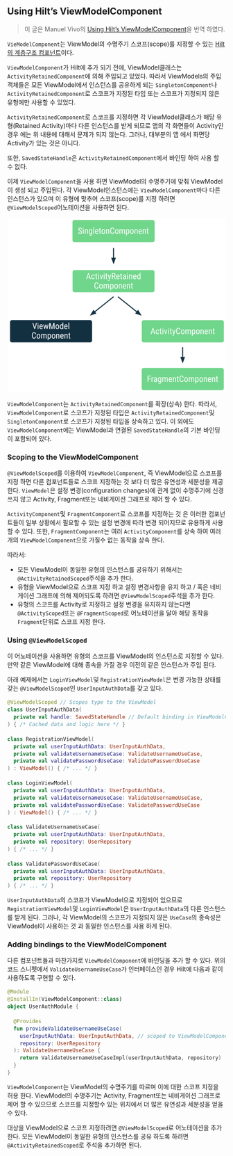 ## Using Hilt’s ViewModelComponent

> 이 글은 Manuel Vivo의 [Using Hilt’s ViewModelComponent](https://medium.com/androiddevelopers/using-hilts-viewmodelcomponent-53b46515c4f4)을 번역 하였다. 

`VieModelComponent`는 ViewModel의 수명주기 스코프(scope)를 지정할 수 있는 [Hilt의 계층구조 컴포넌트](https://developer.android.com/training/dependency-injection/hilt-android#component-hierarchy)이다.

`ViewModelComponent`가 Hilt에 추가 되기 전에, ViewModel클래스는 `ActivityRetainedComponent`에 의해 주입되고 있었다. 따라서 ViewModels의 주입 객체들은 모든 ViewModel에서 인스턴스를 공유하게 되는 `SingletonComponent`나 `ActivityRetainedComponent`로 스코프가 지정된 타입 또는 스코프가 지정되지 않은 유형에만 사용할 수 있었다. 

`ActivityRetainedComponent`로 스코프를 지정하면 각 ViewModel클래스가 해당 유형(Retained Activity)마다 다른 인스턴스를 받게 되므로 앱의 각 화면들이 Activity인 경우 에는 위 내용에 대해서 문제가 되지 않는다. 그러나, 대부분의 앱 에서 화면당 Activity가 있는 것은 아니다. 

또한, `SavedStateHandle`은 `ActivityRetainedComponent`에서 바인딩 하여 사용 할 수 없다. 

이제 `ViewModelComponent`을 사용 하면 ViewModel의 수명주기에 맞춰 ViewModel이 생성 되고 주입된다. 각 ViewModel인스턴스에는 `ViewModelComponent`마다 다른 인스턴스가 있으며 이 유형에 맞추어 스코프(scope)를 지정 하려면 `@ViewModelScoped`어노테이션을 사용하면 된다. 

![viewmodel components](./images/0_pHaHd50ZCJaC0e4T.png)

`ViewModelComponent`는 `ActivityRetainedComponent`를 확장(상속) 한다. 따라서, `ViewModelComponent`로 스코프가 지정된 타입은 `ActivityRetainedComponent`및 `SingletonComponent`로 스코프가 지정된 타입을 상속하고 있다. 이 외에도 `ViewModelComponent`에는 ViewModel과 연결된 `SavedStateHandle`의 기본 바인딩이 포함되어 있다. 

### Scoping to the ViewModelComponent

`@ViewModelScoped`를 이용하여 `ViewModelComponent`, 즉 ViewModel으로 스코프를 지정 하면 다른 컴포넌트들로 스코프 지정하는 것 보다 더 많은 유연성과 세분성을 제공 한다. `ViewModel`은 설정 변경(configuration changes)에 관계 없이 수명주기에 신경 쓰지 않고 Activity, Fragment또는 네비게이션 그래프로 제어 할 수 있다. 

`ActivityComponent`및 `FragmentComponent`로 스코프를 지정하는 것 은 이러한 컴포넌트들이 일부 상황에서 필요할 수 있는 설정 변경에 따라 변경 되어지므로 유용하게 사용 할 수 있다. 또한, `FragmentComponent`는 여러 `ActivityComponent`를 상속 하여 여러개의 `ViewModelComponent`으로 가질수 없는 동작을 상속 한다. 

따라서:

- 모든 ViewModel이 동일한 유형의 인스턴스를 공유하기 위해서는 `@ActivityRetainedScoped`주석을 추가 한다. 
- 유형을 ViewModel으로 스코프 지정 하고 설정 변경사항을 유지 하고 / 혹은 네비게이션 그래프에 의해 제어되도록 하려면 `@ViewModelScoped`주석을 추가 한다. 
- 유형의 스코프를 Activity로 지정하고 설정 변경을 유지하지 않는다면 `@ActivityScoped`또는 `@FragmentScoped`로 어노테이션을 달아 해당 동작을 `Fragment`단위로 스코프 지정 한다. 

### Using `@ViewModelScoped`

이 어노테이션을 사용하면 유형의 스코프를 ViewModel의 인스턴스로 지정할 수 있다. 만약 같은 ViewModel에 대해 종속을 가질 경우 이전의 같은 인스턴스가 주입 된다.

아래 예제에서는 `LoginViewModel`및 `RegistrationViewModel`은 변경 가능한 상태를 갖는 `@ViewModelScoped`인 `UserInputAuthData`를 갖고 있다. 

```kotlin
@ViewModelScoped // Scopes type to the ViewModel
class UserInputAuthData(
  private val handle: SavedStateHandle // Default binding in ViewModelComponent
) { /* Cached data and logic here */ }

class RegistrationViewModel(
  private val userInputAuthData: UserInputAuthData,
  private val validateUsernameUseCase: ValidateUsernameUseCase,
  private val validatePasswordUseCase: ValidatePasswordUseCase
) : ViewModel() { /* ... */ }

class LoginViewModel(
  private val userInputAuthData: UserInputAuthData,
  private val validateUsernameUseCase: ValidateUsernameUseCase,
  private val validatePasswordUseCase: ValidatePasswordUseCase
) : ViewModel() { /* ... */ }

class ValidateUsernameUseCase(
  private val userInputAuthData: UserInputAuthData,
  private val repository: UserRepository
) { /* ... */ }

class ValidatePasswordUseCase(
  private val userInputAuthData: UserInputAuthData,
  private val repository: UserRepository
) { /* ... */ }
```

`UserInputAuthData`의 스코프가 ViewModel으로 지정되어 있으므로 `RegistrationViewModel`및 `LoginViewModel`은 `UserInputAuthData`의 다른 인스턴스를 받게 된다. 그러나, 각 ViewModel의 스코프가 지정되지 않은 `UseCase`의 종속성은 ViewModel이 사용하는 것 과 동일한 인스턴스를 사용 하게 된다. 

### Adding bindings to the ViewModelComponent

다른 컴포넌트들과 마찬가지로 `ViewModelComponent`에 바인딩을 추가 할 수 있다. 위의 코드 스니펫에서 `ValidateUsernameUseCase`가 인터페이스인 경우 Hilt에 다음과 같이 사용하도록 구현할 수 있다. 

```kotlin
@Module
@InstallIn(ViewModelComponent::class)
object UserAuthModule {

  @Provides
  fun provideValidateUsernameUseCase(
    userInputAuthData: UserInputAuthData, // scoped to ViewModelComponent
    repository: UserRepository
  ): ValidateUsernameUseCase {
    return ValidateUsernameUseCaseImpl(userInputAuthData, repository)
  }
}
```

`ViewModelComponent`는 ViewModel의 수명주기를 따르며 이에 대한 스코프 지정을 허용 한다. ViewModel의 수명주기는 Activity, Fragment또는 네비게이션 그래프로 제어 할 수 있으므로 스코프를 지정할수 있는 위치에서 더 많은 유연성과 세분성을 얻을 수 있다. 

대상을 ViewModel으로 스코프 지정하려면 `@ViewModelScoped`로 어노테이션을 추가 한다. 모든 ViewModel이 동일한 유형의 인스턴스를 공유 하도록 하려면 `@ActivityRetainedScoped`로 주석을 추가하면 된다. 